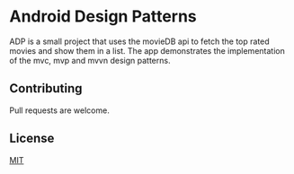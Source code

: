 # Android Design Patterns

ADP is a small project that uses the movieDB api to fetch the top rated movies and show them in a list. The app demonstrates the implementation of the mvc, mvp and mvvn design patterns.

## Contributing
Pull requests are welcome.

## License
[MIT](https://choosealicense.com/licenses/mit/)
